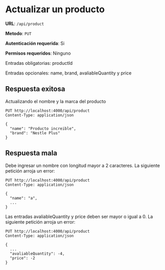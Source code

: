 # Actualizar un producto

**URL**: `/api/product`

**Metodo**: `PUT`

**Autenticación requerida**: Si

**Permisos requeridos**: Ninguno

Entradas obligatorias: productId

Entradas opcionales: name, brand, avaliableQuantity y price

## Respuesta exitosa

Actualizando el nombre y la marca del producto

```http
PUT http://localhost:4000/api/product
Content-Type: application/json

{
  "name": "Producto increible",
  "brand": "Nestle Plus"
}
```

## Respuesta mala

Debe ingresar un nombre con longitud mayor a 2 caracteres. La siguiente petición arroja un error:

```http
PUT http://localhost:4000/api/product
Content-Type: application/json

{
  "name": "a",
  ...
}
```

Las entradas avaliableQuantity y price deben ser mayor o igual a 0. La siguiente petición arroja un error:

```http
PUT http://localhost:4000/api/product
Content-Type: application/json

{
  ...
  "avaliableQuantity": -4,
  "price": -2
}
```
